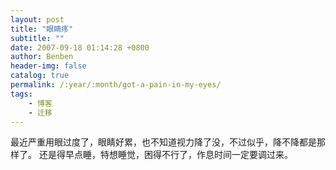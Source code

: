```yaml
---
layout: post
title: "眼睛疼"
subtitle: ""
date: 2007-09-18 01:14:28 +0800
author: Benben
header-img: false
catalog: true
permalink: /:year/:month/got-a-pain-in-my-eyes/
tags:
    - 博客
    - 迁移
---
```


最近严重用眼过度了，眼睛好累，也不知道视力降了没，不过似乎，降不降都是那样了。
还是得早点睡，特想睡觉，困得不行了，作息时间一定要调过来。

